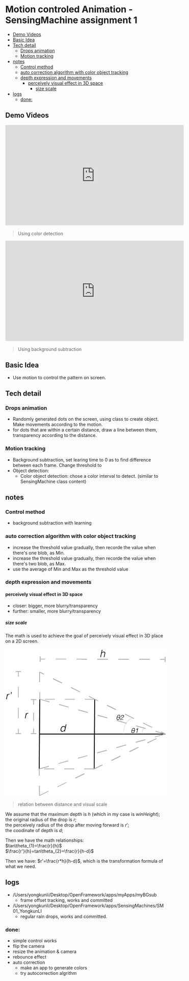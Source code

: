 # Motion controled Animation - SensingMachine assignment 1

<!-- vim-markdown-toc GFM -->

* [Demo Videos](#demo-videos)
* [Basic Idea](#basic-idea)
* [Tech detail](#tech-detail)
	* [Drops animation](#drops-animation)
	* [Motion tracking](#motion-tracking)
* [notes](#notes)
	* [Control method](#control-method)
	* [auto correction algorithm with color object tracking](#auto-correction-algorithm-with-color-object-tracking)
	* [depth expression and movements](#depth-expression-and-movements)
		* [perceively visual effect in 3D space](#perceively-visual-effect-in-3d-space)
			* [size scale](#size-scale)
* [logs](#logs)
	* [done:](#done)

<!-- vim-markdown-toc -->

## Demo Videos

<iframe width="560" height="315" src="https://www.youtube.com/embed/0nyqud0FAMk" frameborder="0" allow="accelerometer; autoplay; encrypted-media; gyroscope; picture-in-picture" allowfullscreen></iframe>

>Using color detection


<iframe width="560" height="315" src="https://www.youtube.com/embed/3jMAW00ypwk" frameborder="0" allow="accelerometer; autoplay; encrypted-media; gyroscope; picture-in-picture" allowfullscreen></iframe>

>Using background subtraction


## Basic Idea
- Use motion to control the pattern on screen.

## Tech detail
### Drops animation
- Randomly generated dots on the screen, using class to create object. Make movements according to the motion.
- for dots that are within a certain distance, draw a line between them, transparency according to the distance.

### Motion tracking
- Background subtraction, set learing time to 0 as to find difference between each frame. Change threshold to 
- Object detection:
	- Color object detection: chose a color interval to detect. (similar to SensingMachine class content)

## notes

### Control method
- background subtraction with learning

### auto correction algorithm with color object tracking
- increase the threshold value gradually, then recorde the value when there's one blob, as Min.
- increase the threshold value gradually, then recorde the value when there's two blob, as Max.
- use the average of Min and Max as the threshold value

### depth expression and movements

#### perceively visual effect in 3D space
- closer: bigger, more blurry/transparency
- further: smaller, more blurry/transparency

##### size scale
The math is used to achieve the goal of perceively visual effect in 3D place on a 2D screen.

![relation between distance and visual scale](./media/distanvce_radius.png) 
>relation between distance and visual scale

We assume that the maximum depth is $h$ (which in my case is $winHeight$);<br>
the original radius of the drop is $r$;<br>
the perceively radius of the drop after moving forward is $r'$;<br>
the coodinate of depth is $d$;<br>

Then we have the math relationships: <br>
$tan\theta_{1}=\frac{r}{h}$ <br>
$\frac{r'}{h}=tan\theta_{2}=\frac{r}{h-d}$

Then we have: $r'=\frac{r*h}{h-d}$, which is the transformation formula of what we need.

## logs
- /Users/yongkunli/Desktop/OpenFramework/apps/myApps/myBGsub
	- frame offset tracking, works and committed
- /Users/yongkunli/Desktop/OpenFramework/apps/SensingMachines/SM01_YongkunLI
	- regular rain drops, works and committed.

### done:
- simple control works
- flip the camera
- resize the animation & camera
- rebounce effect
- auto correction
	- make an app to generate colors
	- try autocorrection algrithm
